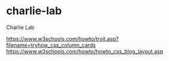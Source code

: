# charlie-lab
Charlie Lab


https://www.w3schools.com/howto/tryit.asp?filename=tryhow_css_column_cards
https://www.w3schools.com/howto/howto_css_blog_layout.asp
